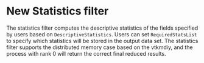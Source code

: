 # New Statistics filter

The statistics filter computes the descriptive statistics of the fields specified by users based on `DescriptiveStatistics`. Users can set `RequiredStatsList` to specify which statistics will be stored in the output data set. The statistics filter supports the distributed memory case based on the vtkmdiy, and the process with rank 0 will return the correct final reduced results.

